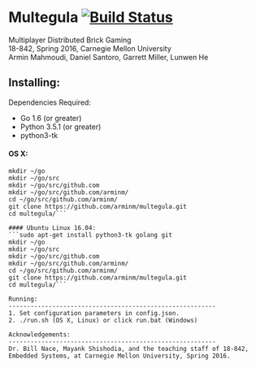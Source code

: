 # Multegula [![Build Status](https://travis-ci.org/arminm/multegula.svg?branch=master)](https://travis-ci.org/arminm/multegula)

Multiplayer Distributed Brick Gaming  
18-842, Spring 2016, Carnegie Mellon University  
Armin Mahmoudi, Daniel Santoro, Garrett Miller, Lunwen He

Installing:
---------------------------------------------------------
Dependencies Required:  
* Go 1.6 (or greater)  
* Python 3.5.1 (or greater)
* python3-tk

#### OS X:  
```brew install python3 golang git
mkdir ~/go
mkdir ~/go/src
mkdir ~/go/src/github.com
mkdir ~/go/src/github.com/arminm/
cd ~/go/src/github.com/arminm/
git clone https://github.com/arminm/multegula.git
cd multegula/```

#### Ubuntu Linux 16.04:  
```sudo apt-get install python3-tk golang git  
mkdir ~/go
mkdir ~/go/src
mkdir ~/go/src/github.com
mkdir ~/go/src/github.com/arminm/
cd ~/go/src/github.com/arminm/
git clone https://github.com/arminm/multegula.git
cd multegula/```

Running:
---------------------------------------------------------
1. Set configuration parameters in config.json.
2. ./run.sh (OS X, Linux) or click run.bat (Windows)

Acknowledgements:
---------------------------------------------------------
Dr. Bill Nace, Mayank Shishodia, and the teaching staff of 18-842,
Embedded Systems, at Carnegie Mellon University, Spring 2016.
